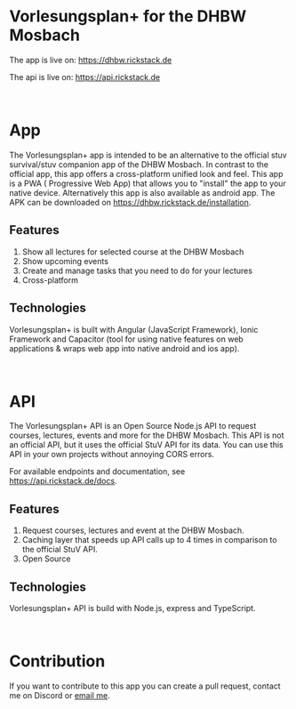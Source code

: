 # Vorlesungsplan+ for the DHBW Mosbach

The app is live on: https://dhbw.rickstack.de

The api is live on: https://api.rickstack.de

<br />

# App

The Vorlesungsplan+ app is intended to be an alternative to the official stuv survival/stuv companion app of the DHBW
Mosbach. In contrast to the official app, this app offers a cross-platform unified look and feel. This app is a PWA (
Progressive Web App) that allows you to "install" the app to your native device. Alternatively this app is also
available as android app. The APK can be downloaded on https://dhbw.rickstack.de/installation.

## Features

1. Show all lectures for selected course at the DHBW Mosbach
2. Show upcoming events
3. Create and manage tasks that you need to do for your lectures
4. Cross-platform

## Technologies

Vorlesungsplan+ is built with Angular (JavaScript Framework), Ionic Framework and Capacitor (tool for using native
features on web applications & wraps web app into native android and ios app).

<br />

# API

The Vorlesungsplan+ API is an Open Source Node.js API to request courses, lectures, events and more for the DHBW
Mosbach. This API is not an official API, but it uses the official StuV API for its data. You can use
this API in your own projects without annoying CORS errors.

For available endpoints and documentation, see https://api.rickstack.de/docs.

## Features

1. Request courses, lectures and event at the DHBW Mosbach.
2. Caching layer that speeds up API calls up to 4 times in comparison to the official StuV API.
3. Open Source

## Technologies

Vorlesungsplan+ API is build with Node.js, express and TypeScript.

<br />

# Contribution

If you want to contribute to this app you can create a pull request, contact me on Discord
or [email me](mailto:dev@lars-rickert.de).
